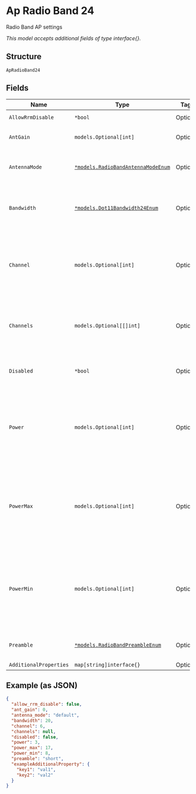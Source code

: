 
# Ap Radio Band 24

Radio Band AP settings

*This model accepts additional fields of type interface{}.*

## Structure

`ApRadioBand24`

## Fields

| Name | Type | Tags | Description |
|  --- | --- | --- | --- |
| `AllowRrmDisable` | `*bool` | Optional | **Default**: `false` |
| `AntGain` | `models.Optional[int]` | Optional | **Default**: `0`<br>**Constraints**: `>= 0`, `<= 10` |
| `AntennaMode` | [`*models.RadioBandAntennaModeEnum`](../../doc/models/radio-band-antenna-mode-enum.md) | Optional | enum: `1x1`, `2x2`, `3x3`, `4x4`, `default`<br>**Default**: `"default"` |
| `Bandwidth` | [`*models.Dot11Bandwidth24Enum`](../../doc/models/dot-11-bandwidth-24-enum.md) | Optional | channel width for the 2.4GHz band. enum: `20`, `40`<br>**Default**: `20` |
| `Channel` | `models.Optional[int]` | Optional | For Device. (primary) channel for the band, 0 means using the Site Setting<br>**Constraints**: `>= 1`, `<= 13` |
| `Channels` | `models.Optional[[]int]` | Optional | For RFTemplates. List of channels, null or empty array means auto |
| `Disabled` | `*bool` | Optional | Whether to disable the radio<br>**Default**: `false` |
| `Power` | `models.Optional[int]` | Optional | TX power of the radio. For Devices, 0 means auto. -1 / -2 / -3 / …: treated as 0 / -1 / -2 / …<br>**Constraints**: `>= 3`, `<= 25` |
| `PowerMax` | `models.Optional[int]` | Optional | When power=0, max tx power to use, HW-specific values will be used if not set<br>**Default**: `17`<br>**Constraints**: `>= 3`, `<= 18` |
| `PowerMin` | `models.Optional[int]` | Optional | When power=0, min tx power to use, HW-specific values will be used if not set<br>**Default**: `8`<br>**Constraints**: `>= 3`, `<= 18` |
| `Preamble` | [`*models.RadioBandPreambleEnum`](../../doc/models/radio-band-preamble-enum.md) | Optional | enum: `auto`, `long`, `short`<br>**Default**: `"short"` |
| `AdditionalProperties` | `map[string]interface{}` | Optional | - |

## Example (as JSON)

```json
{
  "allow_rrm_disable": false,
  "ant_gain": 0,
  "antenna_mode": "default",
  "bandwidth": 20,
  "channel": 6,
  "channels": null,
  "disabled": false,
  "power": 3,
  "power_max": 17,
  "power_min": 8,
  "preamble": "short",
  "exampleAdditionalProperty": {
    "key1": "val1",
    "key2": "val2"
  }
}
```

